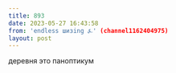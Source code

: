 ```yaml
---
title: 893
date: 2023-05-27 16:43:58
from: 'endless шизing ⍼' (channel1162404975)
layout: post
---
```


деревня это паноптикум
